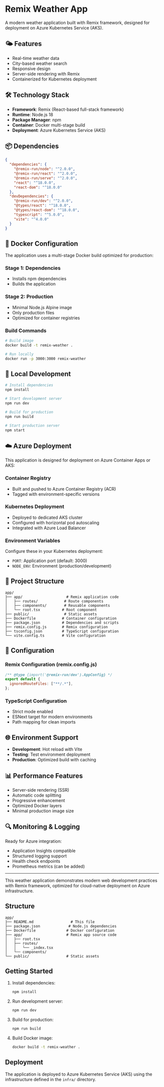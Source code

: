 # Remix Weather App

A modern weather application built with Remix framework, designed for deployment on Azure Kubernetes Service (AKS).

## 🌤️ Features

- Real-time weather data
- City-based weather search
- Responsive design
- Server-side rendering with Remix
- Containerized for Kubernetes deployment

## 🛠️ Technology Stack

- **Framework**: Remix (React-based full-stack framework)
- **Runtime**: Node.js 18
- **Package Manager**: npm
- **Container**: Docker multi-stage build
- **Deployment**: Azure Kubernetes Service (AKS)

## 📦 Dependencies

```json
{
  "dependencies": {
    "@remix-run/node": "^2.0.0",
    "@remix-run/react": "^2.0.0",
    "@remix-run/serve": "^2.0.0",
    "react": "^18.0.0",
    "react-dom": "^18.0.0"
  },
  "devDependencies": {
    "@remix-run/dev": "^2.0.0",
    "@types/react": "^18.0.0",
    "@types/react-dom": "^18.0.0",
    "typescript": "^5.0.0",
    "vite": "^4.0.0"
  }
}
```

## 🐳 Docker Configuration

The application uses a multi-stage Docker build optimized for production:

### Stage 1: Dependencies
- Installs npm dependencies
- Builds the application

### Stage 2: Production
- Minimal Node.js Alpine image
- Only production files
- Optimized for container registries

### Build Commands
```bash
# Build image
docker build -t remix-weather .

# Run locally
docker run -p 3000:3000 remix-weather
```

## 🚀 Local Development

```bash
# Install dependencies
npm install

# Start development server
npm run dev

# Build for production
npm run build

# Start production server
npm start
```

## ☁️ Azure Deployment

This application is designed for deployment on Azure Container Apps or AKS:

### Container Registry
- Built and pushed to Azure Container Registry (ACR)
- Tagged with environment-specific versions

### Kubernetes Deployment
- Deployed to dedicated AKS cluster
- Configured with horizontal pod autoscaling
- Integrated with Azure Load Balancer

### Environment Variables
Configure these in your Kubernetes deployment:
- `PORT`: Application port (default: 3000)
- `NODE_ENV`: Environment (production/development)

## 📁 Project Structure

```
app/
├── app/                    # Remix application code
│   ├── routes/            # Route components
│   ├── components/        # Reusable components
│   └── root.tsx          # Root component
├── public/                # Static assets
├── Dockerfile            # Container configuration
├── package.json          # Dependencies and scripts
├── remix.config.js       # Remix configuration
├── tsconfig.json         # TypeScript configuration
└── vite.config.ts        # Vite configuration
```

## 🔧 Configuration

### Remix Configuration (remix.config.js)
```javascript
/** @type {import('@remix-run/dev').AppConfig} */
export default {
  ignoredRouteFiles: ["**/.*"],
};
```

### TypeScript Configuration
- Strict mode enabled
- ESNext target for modern environments
- Path mapping for clean imports

## 🌐 Environment Support

- **Development**: Hot reload with Vite
- **Testing**: Test environment deployment
- **Production**: Optimized build with caching

## 📊 Performance Features

- Server-side rendering (SSR)
- Automatic code splitting
- Progressive enhancement
- Optimized Docker layers
- Minimal production image size

## 🔍 Monitoring & Logging

Ready for Azure integration:
- Application Insights compatible
- Structured logging support
- Health check endpoints
- Prometheus metrics (can be added)

---

This weather application demonstrates modern web development practices with Remix framework, optimized for cloud-native deployment on Azure infrastructure.

## Structure
```
app/
├── README.md                 # This file
├── package.json             # Node.js dependencies
├── Dockerfile              # Docker configuration
├── app/                    # Remix app source code
│   ├── root.tsx
│   ├── routes/
│   │   └── _index.tsx
│   └── components/
└── public/                 # Static assets
```

## Getting Started

1. Install dependencies:
   ```bash
   npm install
   ```

2. Run development server:
   ```bash
   npm run dev
   ```

3. Build for production:
   ```bash
   npm run build
   ```

4. Build Docker image:
   ```bash
   docker build -t remix-weather .
   ```

## Deployment

The application is deployed to Azure Kubernetes Service (AKS) using the infrastructure defined in the `infra/` directory.
